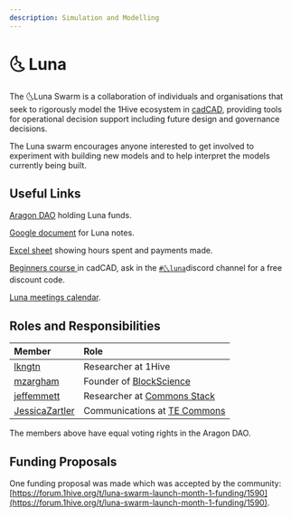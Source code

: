```yaml
---
description: Simulation and Modelling
---
```


# 🌜 Luna

The 🌜Luna Swarm is a collaboration of individuals and organisations that seek to rigorously model the 1Hive ecosystem in [cadCAD](http://cadcad.org/), providing tools for operational decision support including future design and governance decisions.

The Luna swarm encourages anyone interested to get involved to experiment with building new models and to help interpret the models currently being built.

## Useful Links 

 [Aragon DAO](https://aragon.1hive.org/#/luna/) holding Luna funds.

 [Google document](https://docs.google.com/document/d/1UkWflaDNh5aF8BeRUoIQx3g3z7P2mE0cU0N4dbwz4Sk/edit#heading=h.jq42e3ro14o3) for Luna notes.

 [Excel sheet](https://docs.google.com/spreadsheets/d/1pnKFUvbeWdS_C7KlFoM_GM2mFq0yCCfdVVI-UFqP20s/edit#gid=0) showing hours spent and payments made.

[Beginners course ](https://www.cadcad.education/%20)in cadCAD, ask in the [`#🌜luna`](https://discord.gg/efpG78vZ4q)discord channel for a free discount code.

[Luna meetings calendar](https://calendar.google.com/calendar/embed?src=cadcad.org%40gmail.com&ctz=America%2FVancouver).

## Roles and Responsibilities

| Member | Role |
| :--- | :--- |
| [lkngtn](https://forum.1hive.org/u/lkngtn) | Researcher at 1Hive |
| [mzargham](https://forum.1hive.org/u/mzargham/summary) | Founder of [BlockScience](https://block.science/) |
| [jeffemmett](https://forum.1hive.org/u/jeffemmett/summary) | Researcher at [Commons Stack](https://commonsstack.org/) |
| [JessicaZartler](https://forum.1hive.org/u/jessicazartler/summary) | Communications at [TE Commons](https://tecommons.org/) |

The members above have equal voting rights in the Aragon DAO.

## Funding Proposals

One funding proposal was made which was accepted by the community: [https://forum.1hive.org/t/luna-swarm-launch-month-1-funding/1590](https://forum.1hive.org/t/luna-swarm-launch-month-1-funding/1590).

